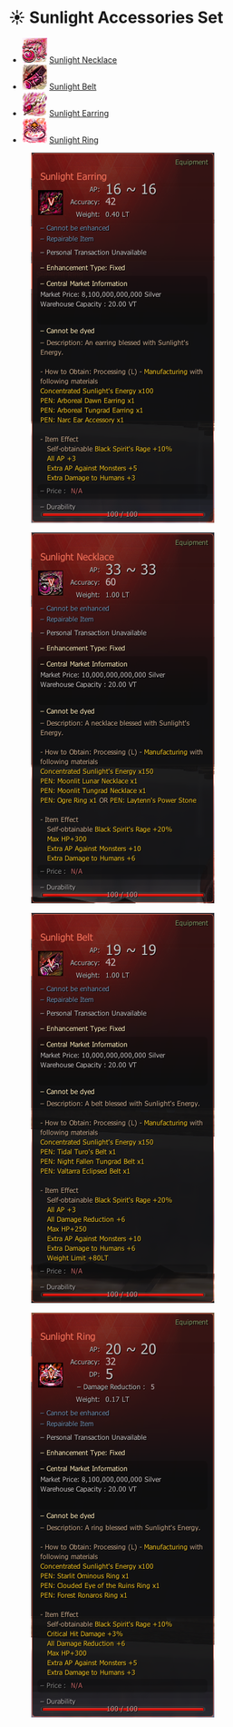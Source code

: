 # ☀ Sunlight Accessories Set

* ![](../../../.gitbook/assets/SunlightNecklace.png) [Sunlight Necklace](sunlight-necklace.md)
* ![](../../../.gitbook/assets/SunlightBelt.png) [Sunlight Belt](sunlight-belt.md)
* ![](../../../.gitbook/assets/SunlightEarring.png) [Sunlight Earring](sunlight-earring.md)
* ![](../../../.gitbook/assets/SunlightRing.png) [Sunlight Ring](sunlight-ring.md)

<div>

<figure><img src="../../../.gitbook/assets/ear.png" alt=""><figcaption></figcaption></figure>

 

<figure><img src="../../../.gitbook/assets/neck.png" alt=""><figcaption></figcaption></figure>

 

<figure><img src="../../../.gitbook/assets/belt.png" alt=""><figcaption></figcaption></figure>

 

<figure><img src="../../../.gitbook/assets/ring.png" alt=""><figcaption></figcaption></figure>

</div>
